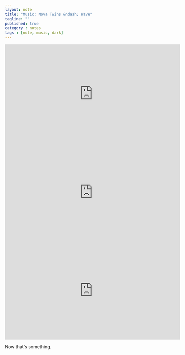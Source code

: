 ```yaml
---
layout: note
title: "Music: Nova Twins &ndash; Wave"
tagline: ""
published: true
category : notes
tags : [note, music, dark]
---
```


<center>
  <div class="video-embed">
    <iframe width="560" height="315"
      src="https://www.youtube.com/embed/aCTSTOLZikc"
      frameborder="0" gesture="media"
      allow="encrypted-media" allowfullscreen></iframe>
  </div>
  <div class="video-embed">
    <iframe width="560" height="315"
      src="https://www.youtube.com/embed/pZ-vLb_8WQQ"
      frameborder="0" gesture="media"
      allow="encrypted-media" allowfullscreen></iframe>
  </div>
  <div class="video-embed">
    <iframe width="560" height="315"
      src="https://www.youtube.com/embed/bBTUCgFi5J8"
      frameborder="0" gesture="media"
      allow="encrypted-media" allowfullscreen></iframe>
  </div>
</center>

Now that's something.
